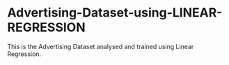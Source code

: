 # Advertising-Dataset-using-LINEAR-REGRESSION
This is the Advertising Dataset analysed and trained using Linear Regression. 
